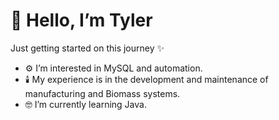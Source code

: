 # 👋 Hello, I’m Tyler
Just getting started on this journey ✨
- ⚙️ I’m interested in MySQL and automation.
- 🕯️ My experience is in the development and maintenance of manufacturing and Biomass systems.
- 🤓 I’m currently learning Java.

<!---
tylerjlivermore/tylerjlivermore is a ✨ special ✨ repository because its `README.md` (this file) appears on your GitHub profile.
You can click the Preview link to take a look at your changes.
--->
